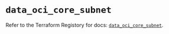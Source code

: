 # `data_oci_core_subnet`

Refer to the Terraform Registory for docs: [`data_oci_core_subnet`](https://registry.terraform.io/providers/oracle/oci/6.18.0/docs/data-sources/core_subnet).
